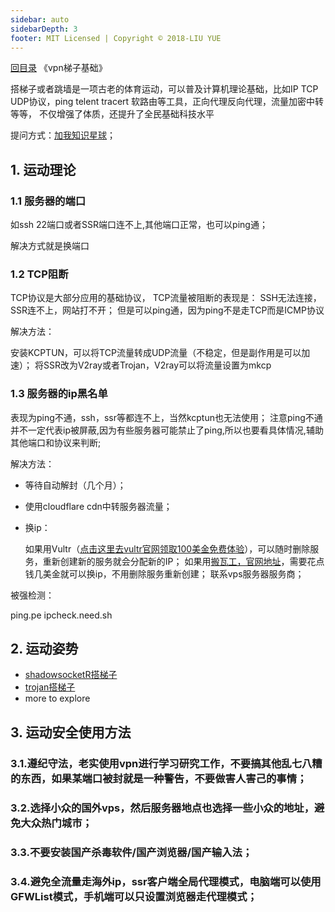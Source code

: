 ```yaml
---
sidebar: auto
sidebarDepth: 3
footer: MIT Licensed | Copyright © 2018-LIU YUE
---
```


[回目录](/docs/software)  《vpn梯子基础》

搭梯子或者跳墙是一项古老的体育运动，可以普及计算机理论基础，比如IP TCP UDP协议，ping telent tracert 软路由等工具，正向代理反向代理，流量加密中转等等，
不仅增强了体质，还提升了全民基础科技水平

提问方式：[加我知识星球](https://t.zsxq.com/3BayjMb)；

## 1. 运动理论

### 1.1 服务器的端口

如ssh 22端口或者SSR端口连不上,其他端口正常，也可以ping通；

解决方式就是换端口

### 1.2 TCP阻断

TCP协议是大部分应用的基础协议，
TCP流量被阻断的表现是：
SSH无法连接，SSR连不上，网站打不开；
但是可以ping通，因为ping不是走TCP而是ICMP协议

解决方法：

安装KCPTUN，可以将TCP流量转成UDP流量（不稳定，但是副作用是可以加速）；
将SSR改为V2ray或者Trojan，V2ray可以将流量设置为mkcp

### 1.3 服务器的ip黑名单

表现为ping不通，ssh，ssr等都连不上，当然kcptun也无法使用；
注意ping不通并不一定代表ip被屏蔽,因为有些服务器可能禁止了ping,所以也要看具体情况,辅助其他端口和协议来判断;

解决方法：

+ 等待自动解封（几个月）；
+ 使用cloudflare cdn中转服务器流量；
+ 换ip：

	如果用Vultr（[点击这里去vultr官网领取100美金免费体验](https://www.vultr.com/?ref=8491735-6G)），可以随时删除服务，重新创建新的服务就会分配新的IP；
	如果用[搬瓦工，官网地址](https://bandwagonhost.com/aff.php?aff=58544)，需要花点钱几美金就可以换ip，不用删除服务重新创建；
	联系vps服务器服务商；


被强检测：

ping.pe
ipcheck.need.sh

## 2. 运动姿势

+ [shadowsocketR搭梯子](/docs/software/network/vpn_shadowsockr)
+ [trojan搭梯子](/docs/software/network/vpn_trojan)
+ more to explore

## 3. 运动安全使用方法

### 3.1.遵纪守法，老实使用vpn进行学习研究工作，不要搞其他乱七八糟的东西，如果某端口被封就是一种警告，不要做害人害己的事情；

### 3.2.选择小众的国外vps，然后服务器地点也选择一些小众的地址，避免大众热门城市；

### 3.3.不要安装国产杀毒软件/国产浏览器/国产输入法；

### 3.4.避免全流量走海外ip，ssr客户端全局代理模式，电脑端可以使用GFWList模式，手机端可以只设置浏览器走代理模式；

